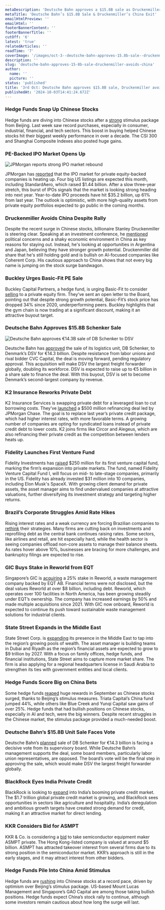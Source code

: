 ```yaml
---
metaDescription: 'Deutsche Bahn approves a $15.8B sale as Druckenmiller moves away from China. Get the details on these major financial shifts'
metaTitle: 'Deutsche Bahn’s $15.8B Sale & Druckenmiller’s China Exit'
emailHtmlPreview: ''
emailHtml: ''
footerBannerContent: ''
footerBannerTitle: ''
cutOff: '6'
latest: 'true'
relatedArticles: ''
readTime: '7'
coverImage: '/images/oct-3--deutsche-bahn-approves-15.8b-sale--druckenmiller-avoids-china-Y0OD.webp'
description: ''
slug: 'deutsche-bahn-approves-15-8b-sale-druckenmiller-avoids-china'
author:
  name: ''
  picture: ''
status: 'published'
title: '3rd Oct: Deutsche Bahn approves $15.8B sale, Druckenmiller avoids China'
publishedAt: '2024-10-03T14:41:24.672Z'
---
```


### Hedge Funds Snap Up Chinese Stocks

Hedge funds are diving into Chinese stocks after a [strong](https://www.hedgeweek.com/hedge-funds-drive-record-weekly-chinese-stock-purchases-amid-stimulus-optimism/#:~:text=Global%20hedge%20funds%20ramped%20up,to%20a%20report%20by%20Reuters.) stimulus package from Beijing. Last week saw record purchases, especially in consumer, industrial, financial, and tech sectors. This boost in buying helped Chinese stocks hit their biggest weekly performance in over a decade. The CSI 300 and Shanghai Composite Indexes also posted huge gains.

### PE-Backed IPO Market Opens Up

![JPMorgan reports strong IPO market rebound](/images/oct-3--deutsche-bahn-approves-15.8b-sale--druckenmiller-avoids-china-M5MT.webp)

JPMorgan has [reported](https://www.bnnbloomberg.ca/business/2024/10/02/jpmorgan-says-ipo-market-for-pe-backed-companies-is-very-open/) that the IPO market for private equity-backed companies is heating up. Four big US listings are expected this month, including StandardAero, which raised $1.44 billion. After a slow three-year stretch, this burst of IPOs signals that the market is looking strong heading into next year. Year-to-date IPO proceeds have hit $35.2 billion, up 61% from last year. The outlook is optimistic, with more high-quality assets from private equity portfolios expected to go public in the coming months.

### Druckenmiller Avoids China Despite Rally

Despite the recent surge in Chinese stocks, billionaire Stanley Druckenmiller is steering clear. Speaking at an investment conference, he [mentioned](https://www.hedgeweek.com/hedge-fund-legend-druckenmiller-steering-clear-of-china-despite-stock-surge/) political concerns and a shaky economic environment in China as key reasons for staying out. Instead, he's looking at opportunities in Argentina and Japan, believing they have stronger growth potential. Druckenmiller did share that he's still holding gold and is bullish on AI-focused companies like Coherent Corp. His cautious approach to China shows that not every big name is jumping on the stock surge bandwagon.

### Buckley Urges Basic-Fit PE Sale

Buckley Capital Partners, a hedge fund, is urging Basic-Fit to consider [selling](https://www.hedgeweek.com/buckley-pressing-basic-fit-to-consider-pe-sale/) to a private equity firm. They’ve sent an open letter to the Board, pointing out that despite strong growth potential, Basic-Fit’s stock price has dropped 34% since 2020, underperforming peers. Buckley highlights that the gym chain is now trading at a significant discount, making it an attractive buyout target.

### Deutsche Bahn Approves $15.8B Schenker Sale

![Deutsche Bahn approves €14.3B sale of DB Schenker to DSV](/images/oct-3--deutsche-bahn-approves-15.8b-sale--druckenmiller-avoids-china-a-M1ND.webp)

Deutsche Bahn has [approved](https://www.bnnbloomberg.ca/business/company-news/2024/10/02/deutsche-bahn-approves-143-billion-logistics-unit-sale-to-dsv/) the sale of its logistics unit, DB Schenker, to Denmark’s DSV for €14.3 billion. Despite resistance from labor unions and rival bidder CVC Capital, the deal is moving forward, pending regulatory approval. This acquisition will make DSV the largest freight forwarder globally, doubling its workforce. DSV is expected to raise up to €5 billion in a share sale to finance the deal. With this buyout, DSV is set to become Denmark’s second-largest company by revenue.

### K2 Insurance Reworks Private Debt

K2 Insurance Services is swapping private debt for a leveraged loan to cut borrowing costs. They’ve [launched](https://www.bnnbloomberg.ca/business/company-news/2024/10/02/k2-insurance-joins-firms-looking-to-shed-private-credit-debt/) a $500 million refinancing deal led by JPMorgan Chase. The goal is to replace last year’s private credit package, which had higher interest rates, with more favorable terms. A growing number of companies are opting for syndicated loans instead of private credit debt to lower costs. K2 joins firms like Circor and Alegeus, which are also refinancing their private credit as the competition between lenders heats up.

### Fidelity Launches First Venture Fund

Fidelity Investments has [raised](https://www.bnnbloomberg.ca/business/company-news/2024/10/02/fidelity-raises-first-fund-dedicated-to-venture-capital/) $250 million for its first venture capital fund, marking the firm’s expansion into private markets. The fund, named Fidelity Venture Capital Fund I, will focus on mid- to late-stage companies, primarily in the US. Fidelity has already invested $31 million into 10 companies, including Elon Musk's SpaceX. With growing client demand for private assets, the asset manager aims to find undervalued companies at attractive valuations, further diversifying its investment strategy and targeting higher returns.

### Brazil’s Corporate Struggles Amid Rate Hikes

Rising interest rates and a weak currency are forcing Brazilian companies to [rethink](https://www.bnnbloomberg.ca/investing/commodities/2024/10/02/rate-hikes-currency-woes-force-a-corporate-reckoning-in-brazil/) their strategies. Many firms are cutting back on investments and reprofiling debt as the central bank continues raising rates. Some sectors, like airlines and retail, are hit especially hard, while the health sector is seeing companies offload non-core assets to manage their balance sheets. As rates hover above 10%, businesses are bracing for more challenges, and bankruptcy filings are expected to rise.

### GIC Buys Stake in Reworld from EQT

Singapore’s GIC is [acquiring](https://www.bnnbloomberg.ca/business/international/2024/10/02/gic-agrees-to-buy-25-stake-in-eqt-backed-waste-firm-reworld/) a 25% stake in Reworld, a waste management company backed by EQT AB. Financial terms were not disclosed, but the deal values Reworld at over $8 billion, including debt. Reworld, which operates over 100 facilities in North America, has been growing steadily under EQT’s ownership. The company has increased earnings by 50% and made multiple acquisitions since 2021. With GIC now onboard, Reworld is expected to continue its push toward sustainable waste management solutions for industrial clients.

### State Street Expands in the Middle East

State Street Corp. is [expanding](https://www.bnnbloomberg.ca/business/2024/10/02/state-street-boosts-team-to-chase-bigger-slice-of-middle-east-trillions/) its presence in the Middle East to tap into the region’s growing pools of wealth. The asset manager is building teams in Dubai and Riyadh as the region’s financial assets are expected to grow to $9 trillion by 2027. With a focus on family offices, hedge funds, and financial institutions, State Street aims to capture more market share. The firm is also applying for a regional headquarters license in Saudi Arabia to strengthen its ties with government entities and local clients.

### Hedge Funds Score Big on China Bets

Some hedge funds [reaped](https://www.bnnbloomberg.ca/business/technology/2024/10/02/hedge-funds-that-bet-big-on-china-score-25-plus-september-gains/) huge rewards in September as Chinese stocks surged, thanks to Beijing’s stimulus measures. Triata Capital’s China fund jumped 44%, while others like Blue Creek and Yunqi Capital saw gains of over 25%. Hedge funds that had bullish positions on Chinese stocks, especially in AI and tech, were the big winners. Despite recent struggles in the Chinese market, the stimulus package provided a much-needed boost.

### Deutsche Bahn’s $15.8B Unit Sale Faces Vote

Deutsche Bahn’s [planned](https://www.bnnbloomberg.ca/business/company-news/2024/10/02/deutsche-bahns-14-billion-unit-sale-faces-decisive-vote/) sale of DB Schenker for €14.3 billion is facing a decisive vote from its supervisory board. While Deutsche Bahn’s management supports the deal, some board members, particularly labor union representatives, are opposed. The board’s vote will be the final step in approving the sale, which would make DSV the largest freight forwarder globally.

### BlackRock Eyes India Private Credit

BlackRock is looking to [expand](https://www.bnnbloomberg.ca/business/company-news/2024/10/02/blackrock-chases-private-credit-deals-in-growing-indian-market/) into India’s booming private credit market. The $1.7 trillion global private credit market is growing, and BlackRock sees opportunities in sectors like agriculture and hospitality. India’s deregulation and ambitious growth targets have created strong demand for credit, making it an attractive market for direct lending.

### KKR Considers Bid for ASMPT

KKR & Co. is considering a [bid](https://www.bnnbloomberg.ca/business/international/2024/10/02/kkr-is-said-to-weigh-takeover-bid-for-chip-gear-maker-asmpt/) to take semiconductor equipment maker ASMPT private. The Hong Kong-listed company is valued at around $5 billion. ASMPT has attracted takeover interest from several firms due to its strong position in the semiconductor market. KKR’s approach is still in the early stages, and it may attract interest from other bidders.

### Hedge Funds Pile Into China Amid Stimulus

Hedge funds are [rushing](https://www.bnnbloomberg.ca/business/international/2024/10/01/hedge-funds-pile-into-china-looking-for-any-way-to-gain-exposure/) into Chinese stocks at a record pace, driven by optimism over Beijing’s stimulus package. US-based Mount Lucas Management and Singapore’s GAO Capital are among those taking bullish positions. Hedge funds expect China’s stock rally to continue, although some investors remain cautious about how long the surge will last.